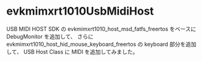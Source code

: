 # evkmimxrt1010UsbMidiHost
USB MIDI HOST
SDK の evkmimxrt1010_host_msd_fatfs_freertos をベースに　DebugMonitor を追加して、
さらに evkmimxrt1010_host_hid_mouse_keyboard_freertos の keyboard 部分を追加して、
USB Host Class に MIDI を追加してみました。
